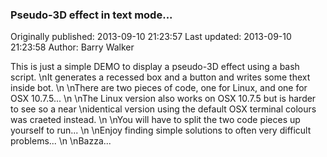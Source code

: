 ### Pseudo-3D effect in text mode... 

Originally published: 2013-09-10 21:23:57
Last updated: 2013-09-10 21:23:58
Author: Barry Walker

This is just a simple DEMO to display a pseudo-3D effect using a bash script.\nIt generates a recessed box and a button and writes some thext inside bot.\n\nThere are two pieces of code, one for Linux, and one for OSX 10.7.5...\n\nThe Linux version also works on OSX 10.7.5 but is harder to see so a near\nidentical version using the default OSX terminal colours was craeted instead.\n\nYou will have to split the two code pieces up yourself to run...\n\nEnjoy finding simple solutions to often very difficult problems...\n\nBazza...